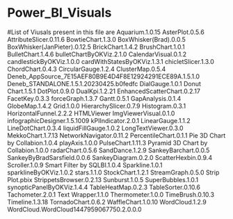 # Power_BI_Visuals
#List of Viusals present in this file are
Aquarium.1.0.15
AsterPlot.0.5.6
AttributeSlicer.0.11.6
BowtieChart.1.3.0
BoxWhisker(Brad).0.0.5
BoxWhisker(JanPieter).0.12.5
BrickChart.1.4.2
BrushChart.1.0.1
BulletChart.1.4.6
bulletChartByOKViz.2.1.0
CalendarVisual.0.1.2
candlestickByOKViz.1.0.0
cardWithStatesByOKViz.1.3.1
chicletSlicer.1.3.0
ChordChart.0.4.3
CircularGauge.1.2.4
ClusterMap.0.5.4
Deneb_AppSource_7E15AEF80B9E4D4F8E12924291ECE89A.1.5.1.0
Deneb_STANDALONE.1.5.1.20230425.b0fedfc
DialGauge.1.0.1
Donut Chart.1.5.1
DotPlot.0.9.0
DualKpi.1.2.21
EnhancedScatterChart.0.2.17
FacetKey.0.3.3
forceGraph.1.3.7
Gantt.0.5.1
GapAnalysis.0.1.4
GlobeMap.1.4.2
Grid.1.0.0
HierarchySlicer.0.7.9
Histogram.0.3.1
HorizontalFunnel.2.2.2
HTMLViewer
ImgViewerVisual.0.1.0
infographicDesigner.1.5.1009
kPIIndicator.2.0.1
LinearGauge.1.1.2
LineDotChart.0.3.4
liquidFillGauge.1.0.2
LongTextViewer.0.3.0
MekkoChart.1.7.13
NetworkNavigator.0.11.2
PercentileChart.0.1.1
Pie 3D Chart by Collabion.1.0.4
playAxis.1.0.0
PulseChart.1.11.3
Pyramid 3D Chart by Collabion.1.0.0
radarChart.0.5.6
SandDance.1.2.9
SankeyBarchart.0.0.5
SankeyByBradSarsfield.0.0.6
SankeyDiagram.0.2.0
ScatterHexbin.0.9.4
Scroller.1.0.9
Smart Filter by SQLBI.1.0.4
Sparkline.1.0.1
sparklineByOKViz.1.0.2
stars.1.1.0
StockChart.1.2.1
StreamGraph.0.5.0
Strip Plot.pbix
StrippetsBrowser.0.2.13
Sunburst.1.0.5
SuperBubbles.1.0.1
synopticPanelByOKViz.1.4.4
TableHeatMap.0.2.3
TableSorter.0.10.6
Tachometer.2.0.1
Text Wrapper.1.1.0
Thermometer.1.0.0
TimeBrush.0.10.3
Timeline.1.3.18
TornadoChart.0.6.2
WaffleChart.1.0.10
WordCloud.1.2.9
WordCloud.WordCloud1447959067750.2.0.0.0
